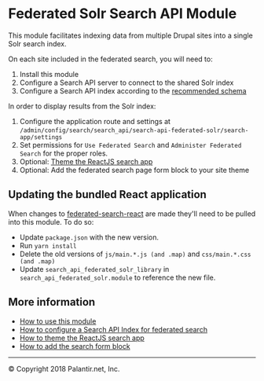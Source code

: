 # Federated Solr Search API Module

This module facilitates indexing data from multiple Drupal sites into a single Solr search index.

On each site included in the federated search, you will need to:

1. Install this module
2. Configure a Search API server to connect to the shared Solr index
3. Configure a Search API index according to the [recommended schema](docs/federated_schema.md)

In order to display results from the Solr index:

1. Configure the application route and settings at `/admin/config/search/search_api/search-api-federated-solr/search-app/settings`
2. Set permissions for `Use Federated Search` and `Administer Federated Search` for the proper roles.
3. Optional: [Theme the ReactJS search app](docs/theme.md)
4. Optional: Add the federated search page form block to your site theme

## Updating the bundled React application

When changes to [federated-search-react](https://github.com/palantirnet/federated-search-react/) are made they'll need to be pulled into this module. To do so:

- Update `package.json` with the new version.
- Run `yarn install`
- Delete the old versions of `js/main.*.js (and .map)` and `css/main.*.css (and .map)`
- Update `search_api_federated_solr_library` in `search_api_federated_solr.module` to reference the new file.

## More information

* [How to use this module](docs/usage.md)
* [How to configure a Search API Index for federated search](docs/federated_schema.md)
* [How to theme the ReactJS search app](docs/theme.md)
* [How to add the search form block](docs/block.md)

----
© Copyright 2018 Palantir.net, Inc.
